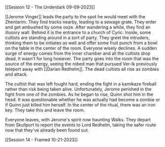[[Session 12 - The Underdark 09-09-2023]]

[[Jerome Vinger]] leads the party to the spot he would meet with the Zhentarim. They find tracks nearby, leading to a sewage grate. They enter and get ambushed by some ooze. After wandering a while, they find an illusory wall. Behind it is the entrance to a church of Cyric. Inside, some cultists are standing around in a sort of party. They greet the intruders, thinking them to be initiates as well and offer some fruit punch from a bowl on the table in the center of the room. Everyone wisely declines. A sudden surge of energy comes from the inner chamber and all the cultists drop dead. It wasn't for long however. The party goes into the room that was the source of the energy, seeing the robed man that pursued Ver-Ik previously teleport away with [[Darian Redhelm]]. The dead cultists all rise as zombies and attack.

The cultist that was left fought hard, ending the fight in a kamikaze fireball rather than risk being taken alive. Unfortunately, Jerome perished in the fight from one of the zombies. As he began to rise, Quinn shot him in the head. It was questionable whether he was actually had become a zombie or if Quinn just killed him herself. In the center of the ritual, there was an iron key. They take this and leave the room.

Everyone leaves, with Jerome's spirit now haunting Walks. They depart from Skullport to report the events to Lord Redhelm, taking the safer route now that they've already been found out.

[[Session 14 - Framed 10-21-2023]]